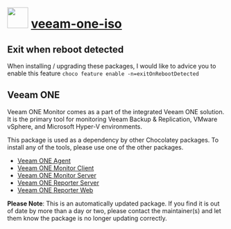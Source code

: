 # <img src="https://cdn.jsdelivr.net/gh/mkevenaar/chocolatey-packages@4b35af30cee6ea1783efeceb996c1e4c4bdb34d6/icons/veeam-one-iso.png" width="48" height="48"/> [veeam-one-iso](https://chocolatey.org/packages/veeam-one-iso)

## Exit when reboot detected

When installing / upgrading these packages, I would like to advice you to enable this feature `choco feature enable -n=exitOnRebootDetected`

## Veeam ONE

Veeam ONE Monitor comes as a part of the integrated Veeam ONE solution. It is the primary tool for monitoring Veeam Backup & Replication, VMware vSphere, and Microsoft Hyper-V environments.

This package is used as a dependency by other Chocolatey packages. To install any of the tools, please use one of the other packages.

- [Veeam ONE Agent](https://chocolatey.org/packages/veeam-one-agent)
- [Veeam ONE Monitor Client](https://chocolatey.org/packages/veeam-one-monitor-client)
- [Veeam ONE Monitor Server](https://chocolatey.org/packages/veeam-one-monitor-server)
- [Veeam ONE Reporter Server](https://chocolatey.org/packages/veeam-one-reporter-server)
- [Veeam ONE Reporter Web](https://chocolatey.org/packages/veeam-reporter-web)

**Please Note**: This is an automatically updated package. If you find it is
out of date by more than a day or two, please contact the maintainer(s) and
let them know the package is no longer updating correctly.
